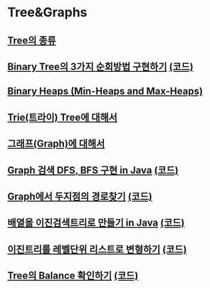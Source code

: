 # Tree&Graphs

## [Tree의 종류](https://youtu.be/LnxEBW29DOw)

## [Binary Tree의 3가지 순회방법 구현하기](https://youtu.be/QN1rZYX6QaA) [(코드)](https://github.com/DJ-archive/Algorithm-DataStructure/blob/main/0minyoung0/data_structure/tree&graphs/BinaryTreeTraversal.java)

## [Binary Heaps (Min-Heaps and Max-Heaps)](https://youtu.be/jfwjyJvbbBI)

## [Trie(트라이) Tree에 대해서](https://youtu.be/TohdsR58i3Q)

## [그래프(Graph)에 대해서](https://youtu.be/fVcKN42YXXI)

## [Graph 검색 DFS, BFS 구현 in Java](https://youtu.be/_hxFgg7TLZQ) [(코드)](https://github.com/DJ-archive/Algorithm-DataStructure/blob/main/0minyoung0/data_structure/tree&graphs/DfsBfsTest.java)

## [Graph에서 두지점의 경로찾기](https://youtu.be/VHNOQZBXS0o) [(코드)](https://github.com/DJ-archive/Algorithm-DataStructure/blob/main/0minyoung0/data_structure/tree&graphs/searchPath.java)

## [배열을 이진검색트리로 만들기 in Java](https://youtu.be/9ZZbA2iPjtM) [(코드)](https://github.com/DJ-archive/Algorithm-DataStructure/blob/main/0minyoung0/data_structure/tree&graphs/ArrayToBinarySearchTree.java)

## [이진트리를 레벨단위 리스트로 변형하기](https://youtu.be/Y9Ar9eerxQU) [(코드)](https://github.com/DJ-archive/Algorithm-DataStructure/blob/main/0minyoung0/data_structure/tree&graphs/BSTtoListTest.java)

## [Tree의 Balance 확인하기](https://youtu.be/-m154rqFQng) [(코드)](https://github.com/DJ-archive/Algorithm-DataStructure/blob/main/0minyoung0/data_structure/tree&graphs/IsBalancedTest.java)